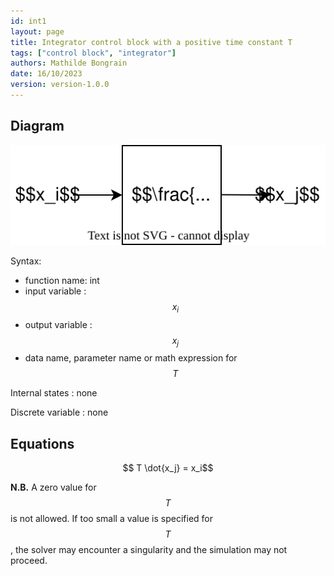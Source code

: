```yaml
---
id: int1
layout: page
title: Integrator control block with a positive time constant T
tags: ["control block", "integrator"]
authors: Mathilde Bongrain
date: 16/10/2023
version: version-1.0.0
---
```


## Diagram

![integrator diagram](integrator.svg)

Syntax:  

- function name: int
- input variable : $$x_i$$
- output variable : $$x_j$$
- data name, parameter name or math expression for $$T$$

Internal states : none

Discrete variable : none

## Equations

$$ T \dot{x_j} = x_i$$

**N.B.** A zero value for $$T$$ is not allowed. If too small a value is specified for $$T$$, the solver may encounter a singularity and the simulation may not proceed.

